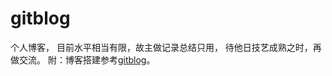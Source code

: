 # gitblog
个人博客， 目前水平相当有限，故主做记录总结只用， 待他日技艺成熟之时，再做交流。 
附：博客搭建参考[gitblog](https://github.com/imuncle/gitblog)。